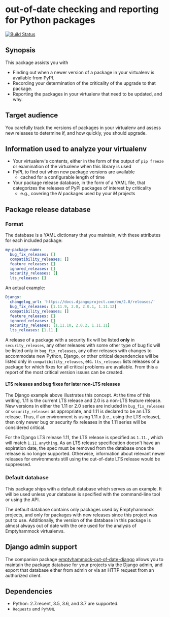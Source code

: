 # out-of-date checking and reporting for Python packages

[![Build Status](https://travis-ci.org/trawick/emptyhammock-out-of-date.svg?branch=master)](https://travis-ci.org/trawick/emptyhammock-out-of-date)

## Synopsis

This package assists you with

* Finding out when a newer version of a package in your virtualenv is available
  from PyPI.
* Recording your determination of the criticality of the upgrade to that package.
* Reporting the packages in your virtualenv that need to be updated, and why.

## Target audience

You carefully track the versions of packages in your virtualenv and assess new
releases to determine if, and how quickly, you should upgrade.

## Information used to analyze your virtualenv

* Your virtualenv's contents, either in the form of the output of `pip freeze`
  or examination of the virtualenv when this library is used
* PyPI, to find out when new package versions are available
  * cached for a configurable length of time
* Your package release database, in the form of a YAML file, that categorizes the
  releases of PyPI packages of interest by criticality
  * e.g., covering the *N* packages used by your *M* projects

## Package release database

### Format

The database is a YAML dictionary that you maintain, with these attributes for
each included package:

```yaml
my-package-name:
  bug_fix_releases: []
  compatibility_releases: []
  feature_releases: []
  ignored_releases: []
  security_releases: []
  lts_releases: []
```

An actual example:

```yaml
Django:
  changelog_url: 'https://docs.djangoproject.com/en/2.0/releases/'
  bug_fix_releases: [1.11.9, 2.0, 2.0.1, 1.11.12]
  compatibility_releases: []
  feature_releases: []
  ignored_releases: []
  security_releases: [1.11.10, 2.0.2, 1.11.11]
  lts_releases: [1.11.]
```

A release of a package with a security fix will be listed **only** in
`security_releases`, any other releases with some other type of bug fix
will be listed only in `bug_fix_releases`, any other releases with changes to
accommodate new Python, Django, or other critical dependencies will be
listed only in `compatibility_releases`, etc.  `lts_releases` lists releases
of a package for which fixes for all critical problems are available.  From
this a report of the most critical version issues can be created.

#### LTS releases and bug fixes for later non-LTS releases

The Django example above illustrates this concept.  At the time of this writing, 1.11 is
the current LTS release and 2.0 is a non-LTS feature release.  New versions in
either the 1.11 or 2.0 series are included in `bug_fix_releases` or
`security_releases` as appropriate, and 1.11 is declared to be an LTS release.
Thus, if an environment is using 1.11.x (i.e., using the LTS release), then
only newer bug or security fix releases in the 1.11 series will be considered
critical.

For the Django LTS release 1.11, the LTS release is specified as `1.11.`,
which will match `1.11.anything`.  As an LTS release specification doesn't have
an expiration date, the spec must be removed from the database once the release
is no longer supported.  Otherwise, information about relevant newer releases for
environments still using the out-of-date LTS release would be suppressed.

### Default database

This package ships with a default database which serves as an example.  It will
be used unless your database is specified with the command-line tool or using
the API.

The default database contains only packages used by Emptyhammock projects, and
only for packages with new releases since this project was put to use.
Additionally, the version of the database in this package is almost always out
of date with the one used for the analysis of Emptyhammock virtualenvs.

## Django admin support

The companion package [emptyhammock-out-of-date-django](https://github.com/trawick/emptyhammock-out-of-date-django)
allows you to maintain the package database for your projects via the Django
admin, and export that database either from admin or via an HTTP request from
an authorized client.

## Dependencies

* Python: 2.7.recent, 3.5, 3.6, and 3.7 are supported.
* `Requests` and `PyYAML`
